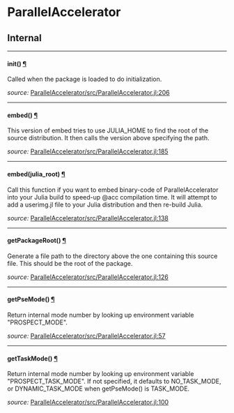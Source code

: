 # ParallelAccelerator

## Internal

---

<a id="method____init__.1" class="lexicon_definition"></a>
#### __init__() [¶](#method____init__.1)
Called when the package is loaded to do initialization.


*source:*
[ParallelAccelerator/src/ParallelAccelerator.jl:206](file:///home/etotoni/.julia/v0.4/ParallelAccelerator/src/ParallelAccelerator.jl)

---

<a id="method__embed.1" class="lexicon_definition"></a>
#### embed() [¶](#method__embed.1)
This version of embed tries to use JULIA_HOME to find the root of the source distribution.
It then calls the version above specifying the path.


*source:*
[ParallelAccelerator/src/ParallelAccelerator.jl:185](file:///home/etotoni/.julia/v0.4/ParallelAccelerator/src/ParallelAccelerator.jl)

---

<a id="method__embed.2" class="lexicon_definition"></a>
#### embed(julia_root) [¶](#method__embed.2)
Call this function if you want to embed binary-code of ParallelAccelerator into your Julia build to speed-up @acc compilation time.
It will attempt to add a userimg.jl file to your Julia distribution and then re-build Julia.


*source:*
[ParallelAccelerator/src/ParallelAccelerator.jl:138](file:///home/etotoni/.julia/v0.4/ParallelAccelerator/src/ParallelAccelerator.jl)

---

<a id="method__getpackageroot.1" class="lexicon_definition"></a>
#### getPackageRoot() [¶](#method__getpackageroot.1)
Generate a file path to the directory above the one containing this source file.
This should be the root of the package.


*source:*
[ParallelAccelerator/src/ParallelAccelerator.jl:126](file:///home/etotoni/.julia/v0.4/ParallelAccelerator/src/ParallelAccelerator.jl)

---

<a id="method__getpsemode.1" class="lexicon_definition"></a>
#### getPseMode() [¶](#method__getpsemode.1)
Return internal mode number by looking up environment variable "PROSPECT_MODE".


*source:*
[ParallelAccelerator/src/ParallelAccelerator.jl:57](file:///home/etotoni/.julia/v0.4/ParallelAccelerator/src/ParallelAccelerator.jl)

---

<a id="method__gettaskmode.1" class="lexicon_definition"></a>
#### getTaskMode() [¶](#method__gettaskmode.1)
Return internal mode number by looking up environment variable "PROSPECT_TASK_MODE".
If not specified, it defaults to NO_TASK_MODE, or DYNAMIC_TASK_MODE when 
getPseMode() is TASK_MODE.


*source:*
[ParallelAccelerator/src/ParallelAccelerator.jl:100](file:///home/etotoni/.julia/v0.4/ParallelAccelerator/src/ParallelAccelerator.jl)

